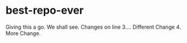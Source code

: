 # best-repo-ever
Giving this a go. We shall see.
Changes on line 3....
Different Change 4. More Change.
